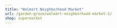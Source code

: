 ```yaml
---
title: "Walmart Neighborhood Market"
url: /garden-grove/walmart-neighborhood-market-2/
shop: supermarket
---
```

